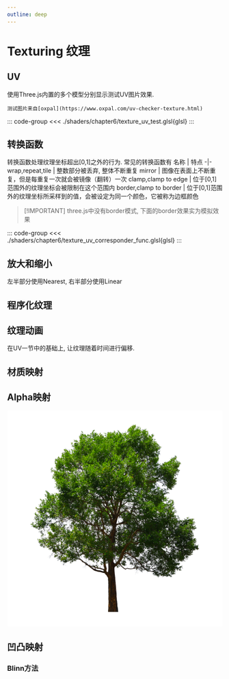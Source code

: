 ```yaml
---
outline: deep
---
```


<script setup>
import Texturing from './components/Texturing.vue'
import TexturingUVTest from './components/TexturingUVTest.vue'
import TexturingCorresponder from './components/TexturingCorresponder.vue'
import TexturingMinMagMipmap from './components/TexturingMinMagMipmap.vue'
import TexturingUVAnimation from './components/TexturingUVAnimation.vue'
import TexturingAlphaBlend from './components/TexturingAlphaBlend.vue'
import { ref } from 'vue'
const showCode = ref(false)
</script>

# Texturing 纹理


## UV
使用Three.js内置的多个模型分别显示测试UV图片效果.

`测试图片来自[oxpal](https://www.oxpal.com/uv-checker-texture.html)`

<TexturingUVTest />

::: code-group
<<< ./shaders/chapter6/texture_uv_test.glsl{glsl}
:::


## 转换函数
转换函数处理纹理坐标超出[0,1]之外的行为.
常见的转换函数有
名称 | 特点
-|-
wrap,repeat,tile | 整数部分被丢弃, 整体不断重复
mirror | 图像在表面上不断重复，但是每重复一次就会被镜像（翻转）一次
clamp,clamp to edge | 位于[0,1]范围外的纹理坐标会被限制在这个范围内
border,clamp to border  | 位于[0,1]范围外的纹理坐标所采样到的值，会被设定为同一个颜色，它被称为边框颜色

> [!IMPORTANT] three.js中没有border模式, 下面的border效果实为模拟效果
 
<TexturingCorresponder/>

::: code-group
<<< ./shaders/chapter6/texture_uv_corresponder_func.glsl{glsl}
:::

## 放大和缩小

左半部分使用Nearest, 右半部分使用Linear
<TexturingMinMagMipmap/>


## 程序化纹理



## 纹理动画

在UV一节中的基础上, 让纹理随着时间进行偏移.

<TexturingUVAnimation />


## 材质映射

## Alpha映射

![tree](./public/textures/tree-with-white-background.png)


<TexturingAlphaBlend/>


## 凹凸映射
### Blinn方法